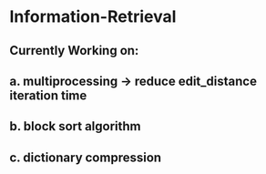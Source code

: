 # Information-Retrieval
## Currently Working on:
## a. multiprocessing -> reduce edit_distance iteration time
## b. block sort algorithm
## c. dictionary compression
